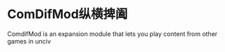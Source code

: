 # ComDifMod纵横捭阖
ComdifMod is an expansion module that lets you play content from other games in unciv
